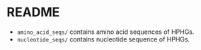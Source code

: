 # README
- <code>amino_acid_seqs/</code> contains amino acid sequences of HPHGs.
- <code>nucleotide_seqs/</code> contains nucleotide sequence of HPHGs.
